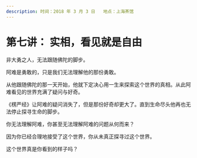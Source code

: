 ```yaml
---
description: 时间：2018 年 3 月 3 日   地点：上海茶馆
---
```


# 第七讲：  实相，看见就是自由

非大勇之人，无法跟随佛陀的脚步。

阿难是勇敢的，只是我们无法理解他的那份勇敢。

从他跟随佛陀的那一天开始，他就下定决心用一生来探索这个世界的真相。从此阿难看见的世界充满了疑问与好奇。

《楞严经》让阿难的疑问消失了，但是那份好奇却更大了。直到生命尽头他再也无法停止探寻生命的脚步。

你无法理解阿难，你甚至无法理解阿难的问题从何而来？

因为你已经合理地接受了这个世界，你从未真正探寻过这个世界。

这个世界真是你看到的样子吗？

